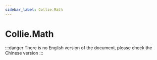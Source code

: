 ```yaml
---
sidebar_label: Collie.Math
---
```


# Collie.Math

:::danger
There is no English version of the document, please check the Chinese version
:::

